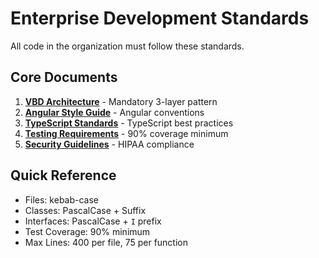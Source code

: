 # Enterprise Development Standards

All code in the organization must follow these standards.

## Core Documents

1. **[VBD Architecture](./vbd-architecture.md)** - Mandatory 3-layer pattern
2. **[Angular Style Guide](./angular-style-guide.md)** - Angular conventions
3. **[TypeScript Standards](./typescript-standards.md)** - TypeScript best practices
4. **[Testing Requirements](./testing-requirements.md)** - 90% coverage minimum
5. **[Security Guidelines](./security-guidelines.md)** - HIPAA compliance

## Quick Reference

- Files: kebab-case
- Classes: PascalCase + Suffix
- Interfaces: PascalCase + `I` prefix
- Test Coverage: 90% minimum
- Max Lines: 400 per file, 75 per function
